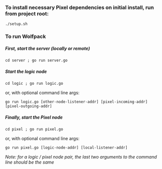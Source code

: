 ### To install necessary Pixel dependencies on initial install, run from project root:
`./setup.sh`

### To run Wolfpack
##### First, start the server (locally or remote)
  `cd server ; go run server.go`
  
##### Start the logic node
`cd logic ; go run logic.go`

or, with optional command line args:

`go run logic.go [other-node-listener-addr] [pixel-incoming-addr] [pixel-outgoing-addr]`

##### Finally, start the Pixel node
`cd pixel ; go run pixel.go`

or, with optional command line args:

`go run pixel.go [logic-node-addr] [local-listener-addr]`

*Note: for a logic / pixel node pair, the last two arguments to the command line should be the same*